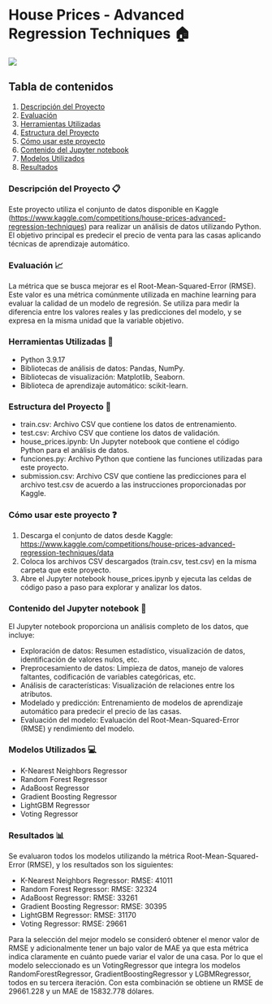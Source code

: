 # House Prices - Advanced Regression Techniques :house:

<img src="https://www.rocketmortgage.com/resources-cmsassets/RocketMortgage.com/Article_Images/Large_Images/Stock-Neighborhood-Development-AdobeStock307010071%20copy.jpg">

## Tabla de contenidos

1. [Descripción del Proyecto](#descripción-del-proyecto-clipboard)
2. [Evaluación](#evaluación-chart_with_upwards_trend)
3. [Herramientas Utilizadas](#herramientas-utilizadas-wrench)
4. [Estructura del Proyecto](#estructura-del-proyecto-open_file_folder)
5. [Cómo usar este proyecto](#cómo-usar-este-proyecto-question)
6. [Contenido del Jupyter notebook](#contenido-del-jupyter-notebook-page_facing_up)
7. [Modelos Utilizados](#modelos-utilizados-computer)
8. [Resultados](#resultados-bar_chart)


### Descripción del Proyecto :clipboard:
Este proyecto utiliza el conjunto de datos disponible en Kaggle (https://www.kaggle.com/competitions/house-prices-advanced-regression-techniques) para realizar un análisis de datos utilizando Python. El objetivo principal es predecir el precio de venta para las casas aplicando técnicas de aprendizaje automático.

### Evaluación :chart_with_upwards_trend:
La métrica que se busca mejorar es el Root-Mean-Squared-Error (RMSE). Este valor es una métrica comúnmente utilizada en machine learning para evaluar la calidad de un modelo de regresión. Se utiliza para medir la diferencia entre los valores reales y las predicciones del modelo, y se expresa en la misma unidad que la variable objetivo.

### Herramientas Utilizadas :wrench:
- Python 3.9.17
- Bibliotecas de análisis de datos: Pandas, NumPy.
- Bibliotecas de visualización: Matplotlib, Seaborn.
- Biblioteca de aprendizaje automático: scikit-learn.

### Estructura del Proyecto :open_file_folder:
- train.csv: Archivo CSV que contiene los datos de entrenamiento.
- test.csv: Archivo CSV que contiene los datos de validación.
- house_prices.ipynb: Un Jupyter notebook que contiene el código Python para el análisis de datos.
- funciones.py: Archivo Python que contiene las funciones utilizadas para este proyecto.
- submission.csv: Archivo CSV que contiene las predicciones para el archivo test.csv de acuerdo a las instrucciones proporcionadas por Kaggle.

### Cómo usar este proyecto :question:
1. Descarga el conjunto de datos desde Kaggle: https://www.kaggle.com/competitions/house-prices-advanced-regression-techniques/data
2. Coloca los archivos CSV descargados (train.csv, test.csv) en la misma carpeta que este proyecto.
3. Abre el Jupyter notebook house_prices.ipynb y ejecuta las celdas de código paso a paso para explorar y analizar los datos.

### Contenido del Jupyter notebook :page_facing_up:
El Jupyter notebook proporciona un análisis completo de los datos, que incluye:
- Exploración de datos: Resumen estadístico, visualización de datos, identificación de valores nulos, etc.
- Preprocesamiento de datos: Limpieza de datos, manejo de valores faltantes, codificación de variables categóricas, etc.
- Análisis de características: Visualización de relaciones entre los atributos.
- Modelado y predicción: Entrenamiento de modelos de aprendizaje automático para predecir el precio de las casas.
- Evaluación del modelo: Evaluación del Root-Mean-Squared-Error (RMSE) y rendimiento del modelo.

### Modelos Utilizados :computer:
- K-Nearest Neighbors Regressor
- Random Forest Regressor
- AdaBoost Regressor
- Gradient Boosting Regressor
- LightGBM Regressor
- Voting Regressor

### Resultados :bar_chart:
Se evaluaron todos los modelos utilizando la métrica Root-Mean-Squared-Error (RMSE), y los resultados son los siguientes:

- K-Nearest Neighbors Regressor: RMSE: 41011
- Random Forest Regressor: RMSE: 32324
- AdaBoost Regressor: RMSE: 33261
- Gradient Boosting Regressor: RMSE: 30395
- LightGBM Regressor: RMSE: 31170
- Voting Regressor: RMSE: 29661


Para la selección del mejor modelo se consideró obtener el menor valor de RMSE y adicionalmente tener un bajo valor de MAE ya que esta métrica indica claramente en cuánto puede variar el valor de una casa. Por lo que el modelo seleccionado es un VotingRegressor que integra los modelos RandomForestRegressor, GradientBoostingRegressor y LGBMRegressor, todos en su tercera iteración.
  Con esta combinación se obtiene un RMSE de 29661.228 y un MAE de 15832.778 dólares.

